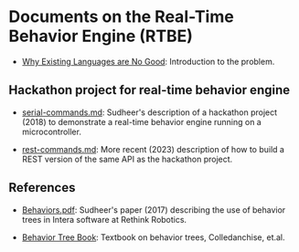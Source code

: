 # Documents on the Real-Time Behavior Engine (RTBE)

* [Why Existing Languages are No Good](why-not-languages.md): Introduction to the problem.


## Hackathon project for real-time behavior engine

* [serial-commands.md](serial-commands.md): Sudheer's description of a hackathon project (2018) to demonstrate a real-time behavior engine running on a microcontroller.

* [rest-commands.md](rest-commands.md): More recent (2023) description of how to build a REST version of the same API as the hackathon project.


## References

* [Behaviors.pdf](ref/behaviors.pdf): Sudheer's paper (2017) describing the use of behavior trees in Intera software at Rethink Robotics.

* [Behavior Tree Book](ref/behavior-tree-book.pdf): Textbook on behavior trees, Colledanchise, et.al.
